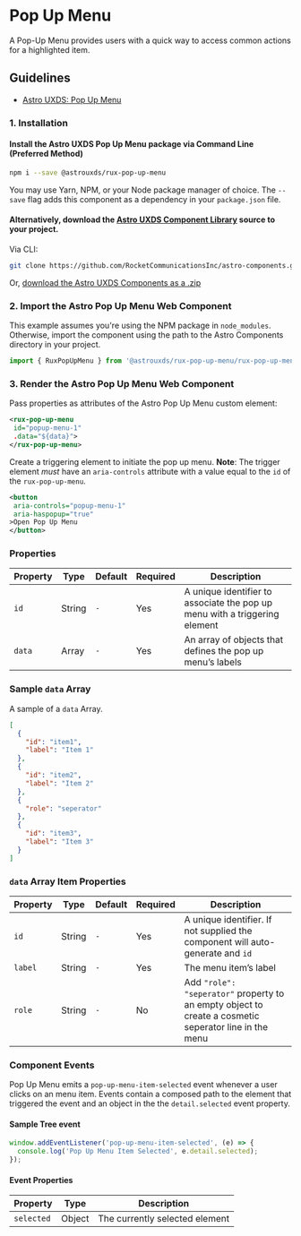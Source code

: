 # Pop Up Menu

A Pop-Up Menu provides users with a quick way to access common actions for a highlighted item.

## Guidelines

- [Astro UXDS: Pop Up Menu](http://www.astrouxds.com/library/pop-up-menu)

### 1. Installation

#### Install the Astro UXDS Pop Up Menu package via Command Line (Preferred Method)

```sh
npm i --save @astrouxds/rux-pop-up-menu
```

You may use Yarn, NPM, or your Node package manager of choice. The `--save` flag adds this component as a dependency in your `package.json` file.

#### **Alternatively**, download the [Astro UXDS Component Library](https://github.com/RocketCommunicationsInc/astro-components/archive/main.zip) source to your project.

Via CLI:

```sh
git clone https://github.com/RocketCommunicationsInc/astro-components.git
```

Or, [download the Astro UXDS Components as a .zip](https://github.com/RocketCommunicationsInc/astro-components/archive/main.zip)

### 2. Import the Astro Pop Up Menu Web Component

This example assumes you're using the NPM package in `node_modules`. Otherwise, import the component using the path to the Astro Components directory in your project.

```javascript
import { RuxPopUpMenu } from '@astrouxds/rux-pop-up-menu/rux-pop-up-menu.js';
```

### 3. Render the Astro Pop Up Menu Web Component

Pass properties as attributes of the Astro Pop Up Menu custom element:

```xml
<rux-pop-up-menu
 id="popup-menu-1"
 .data="${data}">
</rux-pop-up-menu>
```

Create a triggering element to initiate the pop up menu. **Note**: The trigger element _must_ have an `aria-controls` attribute with a value equal to the `id` of the `rux-pop-up-menu`.

```xml
<button
 aria-controls="popup-menu-1"
 aria-haspopup="true"
>Open Pop Up Menu
</button>
```

### Properties

| Property | Type   | Default | Required | Description                                                                |
| -------- | ------ | ------- | -------- | -------------------------------------------------------------------------- |
| `id`     | String | `-`     | Yes      | A unique identifier to associate the pop up menu with a triggering element |
| `data`   | Array  | `-`     | Yes      | An array of objects that defines the pop up menu’s labels                  |

### Sample `data` Array

A sample of a `data` Array.

```json
[
  {
    "id": "item1",
    "label": "Item 1"
  },
  {
    "id": "item2",
    "label": "Item 2"
  },
  {
    "role": "seperator"
  },
  {
    "id": "item3",
    "label": "Item 3"
  }
]
```

### `data` Array Item Properties

| Property | Type   | Default | Required | Description                                                                                           |
| -------- | ------ | ------- | -------- | ----------------------------------------------------------------------------------------------------- |
| `id`     | String | `-`     | Yes      | A unique identifier. If not supplied the component will auto-generate and `id`                        |
| `label`  | String | `-`     | Yes      | The menu item’s label                                                                                 |
| `role`   | String | `-`     | No       | Add `"role": "seperator"` property to an empty object to create a cosmetic seperator line in the menu |

### Component Events

Pop Up Menu emits a `pop-up-menu-item-selected` event whenever a user clicks on an menu item. Events contain a composed path to the element that triggered the event and an object in the the `detail.selected` event property.

#### Sample Tree event

```javascript
window.addEventListener('pop-up-menu-item-selected', (e) => {
  console.log('Pop Up Menu Item Selected', e.detail.selected);
});
```

#### Event Properties

| Property   | Type   | Description                    |
| ---------- | ------ | ------------------------------ |
| `selected` | Object | The currently selected element |
